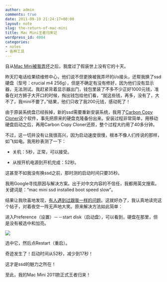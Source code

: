 ```yaml
---
author: admin
comments: true
date: 2011-09-19 21:24:17+00:00
layout: note
slug: the-return-of-mac-mini
title: Mac Mini王者归来记
wordpress_id: 4804
categories:
- notes
- 各种工具
---
```


自从[Mac Mini被我弄坏](http://wangpei.info/post/10096150865/the-birth-of-a-tragety)之后，我度过了假装世上没有它的十天。





昨天打电话给果硕维修中心，他们说不但更换被我弄坏的i/o接头，还帮我换了ssd硬盘（型号：crucial m4 256g），但是不确定有没有修好，因为他们没有显示器，无法测试。我赶紧背着显示器出门，钱包里装了不多不少正好1000元钱，准备在对方狮子大开口的时候，掏出钱包给他们看，“就这些钱，再多，没有了，大不了，我mini不要了。”结果，他们只收了我200元钱，感动死了！





由于原装系统盘已经拆掉，新的ssd需要重新安装系统，我用了[Carbon Copy Cloner](http://www.bombich.com/)这个软件，事先把原来的硬盘克隆备份出来。安装过程非常简单，用移动硬盘启动之后，再用Carbon Copy Cloner还原，整个过程大约用了40多分钟。





不过，这一切并没有让我很高兴，因为启动速度很慢，根本不像人们传说的那样，如飞如电。我用秒表测了一下：







  * 关机：5秒，正常，可以接受。


  * 从按开机电源到开机完成：52秒。





这甚至不如我没有换ssd之前，那时测的启动时间只要35秒。





我用Google寻找原因与解决方案。出于对中文内容的不信任，我都用英文搜索。关键词是：“mac mini ssd installed boot speed slow”。





结果让我欣喜地发现，[有人遇到过跟我一样的问题](http://forums.macrumors.com/archive/index.php//t-691709.html)。这就好办了，我认真地读完这个帖子，对着夜空一阵无声地大笑。原来解决方法如此简单：





进入Preference（设置）－－start disk（启动盘），可以看到，硬盘在那里，但是没有被选中和加亮。





![](http://media.tumblr.com/tumblr_lrsglc04sb1qz6vj8.png)





选中它，然后点Restart（重启）。





奇迹发生了！启动时间从52秒，减少到17秒！





这才是ssd的魅力之所在！





至此，我的Mac Mini 2011款正式王者归来！



